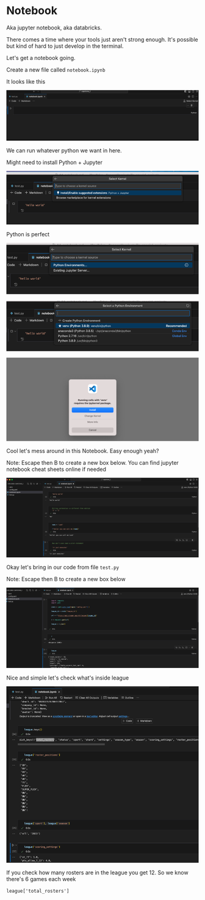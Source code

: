 

# Notebook

Aka jupyter notebook, aka databricks.

There comes a time where your tools just aren't strong enough. It's possible but kind of hard to just develop in the terminal.

Let's get a notebook going.

Create a new file called `notebook.ipynb`

It looks like this

![](screenshots/Capstone%208.png)

We can run whatever python we want in here.

Might need to install Python + Jupyter

![](screenshots/Capstone%209.png)


Python is perfect


![](screenshots/Capstone%2010.png)

![](screenshots/Capstone%2011.png)

![](screenshots/Capstone%2012.png)


Cool let's mess around in this Notebook. Easy enough yeah?

Note: Escape then B to create a new box below. You can find jupyter notebook cheat sheets online if needed

![](screenshots/Capstone%2013.png)


Okay let's bring in our code from file `test.py`

Note: Escape then B to create a new box below

![](screenshots/Capstone%2014.png)


Nice and simple let's check what's inside league

![](screenshots/Capstone%2015.png)

If you check how many rosters are in the league you get 12.
So we know there's 6 games each week
```
league['total_rosters']
```
